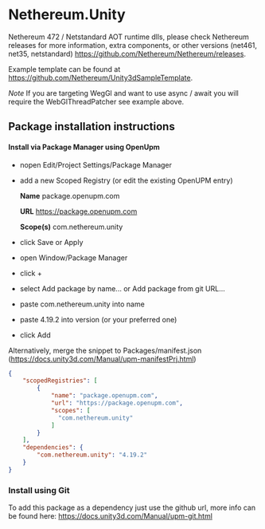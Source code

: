 # Nethereum.Unity

Nethereum 472 / Netstandard AOT runtime dlls, please check Nethereum releases for more information, extra components, or other versions (net461, net35, netstandard)  https://github.com/Nethereum/Nethereum/releases.

Example template can be found at https://github.com/Nethereum/Unity3dSampleTemplate.

_Note_ If you are targeting WegGl and want to use async / await you will require the WebGlThreadPatcher see example above.

## Package installation instructions

#### Install via Package Manager using OpenUpm

* nopen Edit/Project Settings/Package Manager
* add a new Scoped Registry (or edit the existing OpenUPM entry)
  
    **Name** package.openupm.com

    **URL** https://package.openupm.com

    **Scope(s)** com.nethereum.unity
* click Save or Apply
* open Window/Package Manager
* click +
* select Add package by name... or Add package from git URL...
* paste com.nethereum.unity into name
* paste 4.19.2 into version (or your preferred one)
* click Add


Alternatively, merge the snippet to Packages/manifest.json (https://docs.unity3d.com/Manual/upm-manifestPrj.html)
```json
{
    "scopedRegistries": [
        {
            "name": "package.openupm.com",
            "url": "https://package.openupm.com",
            "scopes": [
              "com.nethereum.unity"
            ]
        }
    ],
    "dependencies": {
        "com.nethereum.unity": "4.19.2"
    }
}
```

### Install using Git

To add this package as a dependency just use the github url, more info can be found here: https://docs.unity3d.com/Manual/upm-git.html
